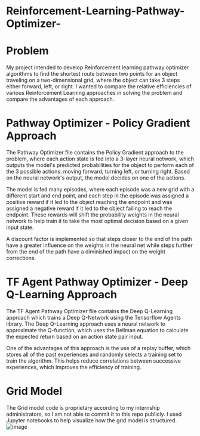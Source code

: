 # Reinforcement-Learning-Pathway-Optimizer-

# Problem

My project intended to develop Reinforcement learning pathway optimizer algorithms to find the shortest route between two points for an object traveling on a two-dimensional grid, where the object can take 3 steps either forward, left, or right. I wanted to compare the relative efficiencies of various Reinforcement Learning approaches in solving the problem and compare the advantages of each approach.

# Pathway Optimizer - Policy Gradient Approach

The Pathway Optimizer file contains the Policy Gradient approach to the problem, where each action state is fed into a 3-layer neural network, which outputs the model's predicted probabilities for the object to perform each of the 3 possible actions: moving forward, turning left, or turning right. Based on the neural network's output, the model decides on one of the actions.

The model is fed many episodes, where each episode was a new grid with a different start and end point, and each step in the episode was assigned a positive reward if it led to the object reaching the endpoint and was assigned a negative reward if it led to the object failing to reach the endpoint. These rewards will shift the probability weights in the neural network to help train it to take the most optimal decision based on a given input state.

A discount factor is implemented so that steps closer to the end of the path have a greater influence on the weights in the neural net while steps further from the end of the path have a diminished impact on the weight corrections. 


# TF Agent Pathway Optimizer - Deep Q-Learning Approach

The TF Agent Pathway Optimizer file contains the Deep Q-Learning approach which trains a Deep Q-Network using the Tensorflow Agents library. The Deep Q-Learning approach uses a neural network to approximate the Q-function, which uses the Bellman equation to calculate the expected return based on an action state pair input. 

One of the advantages of this approach is the use of a replay buffer, which stores all of the past experiences and randomly selects a training set to train the algorithm. This helps reduce correlations between successive experiences, which improves the efficiency of training.

# Grid Model

The Grid model code is proprietary according to my internship administrators, so I am not able to commit it to this repo publicly. I used Jupyter notebooks to help visualize how the grid model is structured.
![image](https://user-images.githubusercontent.com/114254060/204448927-4710b6f4-8281-4688-9ef4-39bfdba80138.png)

